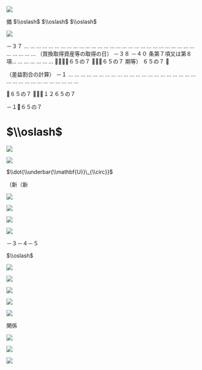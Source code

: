 ![](https://www.nta.go.jp/tmp/49d0f734-b663-408a-965c-937f845029d3/images/b8a4ba6b42f1d9b1c532d68278a047f904a08c2d5a8113c3ef7ec787add0221d.jpg)

備 $\\oslash$ $\\oslash$ $\\oslash$

![](https://www.nta.go.jp/tmp/49d0f734-b663-408a-965c-937f845029d3/images/f104d43d5aaae02b321e4a02e4c85a68a844f13cd06d2d9e19de88dd56c2ca0e.jpg)

－３７ … … … … … … … … … … … … … … … … … … … … … … … … … … … … … … … … … （買換取得資産等の取得の日） －３８ －４０ 条第７項又は第８項… … … … … … … ６５の７ ６５の７ 期等） ６５の７ 

（差益割合の計算） －１ … … … … … … … … … … … … … … … … … … … … … … … … … … … … … … … … …

６５の７ １２６５の７

－１６５の７

# $\\oslash$

![](https://www.nta.go.jp/tmp/49d0f734-b663-408a-965c-937f845029d3/images/c6b94441ed8023fb0dd8e407a472e7d730aa5b57c03dab092268491dfcb3f5b4.jpg)

![](https://www.nta.go.jp/tmp/49d0f734-b663-408a-965c-937f845029d3/images/bf8dbf611ffc406f0d36b3c0a2c476614193d01f979f9460449a7e83970e2591.jpg)

$\\dot{\\underbar{\\mathbf{U}}\_{\\circ}}$

（新（新

![](https://www.nta.go.jp/tmp/49d0f734-b663-408a-965c-937f845029d3/images/ce649c49608737a001d2807f3f7549060115be9d3251227b9760262d0e62024f.jpg)

![](https://www.nta.go.jp/tmp/49d0f734-b663-408a-965c-937f845029d3/images/1a24a04c4acc19963113a96ba6bc783a366b2699c9796b8f47f6ec9a51aa3b86.jpg)

![](https://www.nta.go.jp/tmp/49d0f734-b663-408a-965c-937f845029d3/images/cf9dd13eb60b00a8214e5d6320fd5f482a6dc86702255beb7cd194b7fffb6e6c.jpg)

![](https://www.nta.go.jp/tmp/49d0f734-b663-408a-965c-937f845029d3/images/d68f74066a1eb05b881b755f97ba50a898327cdd79ffd66e446f78acb3a1e4a0.jpg)

－３－４－５

$\\oslash$

![](https://www.nta.go.jp/tmp/49d0f734-b663-408a-965c-937f845029d3/images/380fb31343aa0fd5d0ec96816b888e6d49491c443c8c64786baaf83fb17fdf7e.jpg)

![](https://www.nta.go.jp/tmp/49d0f734-b663-408a-965c-937f845029d3/images/f5cd58cd44ed524801d0194f5b3e99bef8231cbd303dad44fad4f832139fd326.jpg)

![](https://www.nta.go.jp/tmp/49d0f734-b663-408a-965c-937f845029d3/images/356fe1f49d0120cc4dea5aa4443f400c28fc83f4d67b2667aea5cb8468d1638c.jpg)

![](https://www.nta.go.jp/tmp/49d0f734-b663-408a-965c-937f845029d3/images/b53607d70d342d2563907b4242131bd764696f96156955e683913e6ff7c93dd2.jpg)

![](https://www.nta.go.jp/tmp/49d0f734-b663-408a-965c-937f845029d3/images/869d5fe77841597ff874481e1fceb5c4a10a87964176fe0af5ed5c7869a81495.jpg)

関係

![](https://www.nta.go.jp/tmp/49d0f734-b663-408a-965c-937f845029d3/images/1104fe25a81da03891565e8aea4dcfca73bd3bf10e8e4cd999199f2e1d17ea68.jpg)

![](https://www.nta.go.jp/tmp/49d0f734-b663-408a-965c-937f845029d3/images/18c3a49fd6a6a57e682c3cf7f0e886f06e83dbdfab6e06d1ba9ea4b8d94d9d8f.jpg)

![](https://www.nta.go.jp/tmp/49d0f734-b663-408a-965c-937f845029d3/images/3e0893d155fba8524be8f276b22de12c0a7545cf376938b415217cd87af9e24f.jpg)